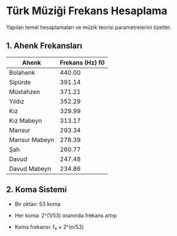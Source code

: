 # Türk Müziği Frekans Hesaplama

Yapılan temel hesaplamaları ve müzik teorisi parametrelerini özetler.

## 1. Ahenk Frekansları

| Ahenk     | Frekans (Hz) f0 |
|-----------|-----------------|
| Bolahenk  |          440.00 |
| Sipürde   |          391.14 |
| Müstahzen |          371.21 |
| Yıldız    |          352.29 |
| Kız       |          329.99 |
| Kız Mabeyn|          313.17 |
| Mansur    |          293.34 |
| Mansur Mabeyn|         278.39 |
| Şah       |          260.77 |
| Davud     |          247.48 |
| Davud Mabeyn|         234.86 |

## 2. Koma Sistemi

* Bir oktav: 53 koma

* Her koma: 2^(1/53) oranında frekans artışı

* Koma frekansı: f₀ × 2^(n/53)
